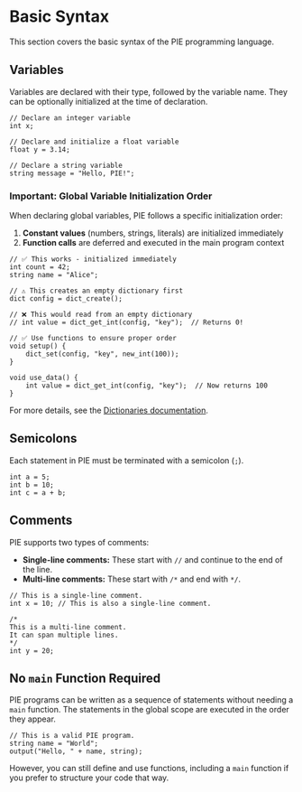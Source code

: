 # Basic Syntax

This section covers the basic syntax of the PIE programming language.

## Variables

Variables are declared with their type, followed by the variable name. They can be optionally initialized at the time of declaration.

```pie
// Declare an integer variable
int x;

// Declare and initialize a float variable
float y = 3.14;

// Declare a string variable
string message = "Hello, PIE!";
```

### Important: Global Variable Initialization Order

When declaring global variables, PIE follows a specific initialization order:

1. **Constant values** (numbers, strings, literals) are initialized immediately
2. **Function calls** are deferred and executed in the main program context

```pie
// ✅ This works - initialized immediately
int count = 42;
string name = "Alice";

// ⚠️ This creates an empty dictionary first
dict config = dict_create();

// ❌ This would read from an empty dictionary
// int value = dict_get_int(config, "key");  // Returns 0!

// ✅ Use functions to ensure proper order
void setup() {
    dict_set(config, "key", new_int(100));
}

void use_data() {
    int value = dict_get_int(config, "key");  // Now returns 100
}
```

For more details, see the [Dictionaries documentation](dictionaries.md#important-variable-initialization-order).

## Semicolons

Each statement in PIE must be terminated with a semicolon (`;`).

```pie
int a = 5;
int b = 10;
int c = a + b;
```

## Comments

PIE supports two types of comments:

- **Single-line comments:** These start with `//` and continue to the end of the line.
- **Multi-line comments:** These start with `/*` and end with `*/`.

```pie
// This is a single-line comment.
int x = 10; // This is also a single-line comment.

/*
This is a multi-line comment.
It can span multiple lines.
*/
int y = 20;
```

## No `main` Function Required

PIE programs can be written as a sequence of statements without needing a `main` function. The statements in the global scope are executed in the order they appear.

```pie
// This is a valid PIE program.
string name = "World";
output("Hello, " + name, string);
```

However, you can still define and use functions, including a `main` function if you prefer to structure your code that way.

